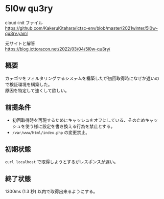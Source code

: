 # 5l0w qu3ry

cloud-init ファイル  
https://github.com/KakeruKitahara/ictsc-env/blob/master/2021winter/5l0w-qu3ry.yaml

元サイトと解答  
https://blog.icttoracon.net/2022/03/04/5l0w-qu3ry/

## 概要

カテゴリをフィルタリングするシステムを構築したが初回取得時になぜか遅いので検証環境を構築した。  
原因を特定して速くして欲しい。

## 前提条件

- 初回取得時を再現するためにキャッシュをオフにしている、そのためキャッシュを使う様に設定を書き換える行為を禁止とする。
- `/var/www/html/index.php` の変更禁止。

## 初期状態

`curl localhost` で取得しようとするがレスポンスが遅い。

## 終了状態

1300ms (1.3 秒) 以内で取得出来るようにする。
